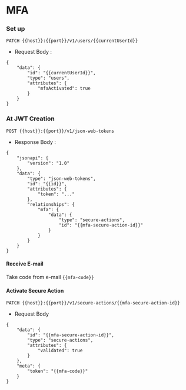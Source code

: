 # MFA

### Set up

`PATCH {{host}}:{{port}}/v1/users/{{currentUserId}}`

* Request Body :
```
{
    "data": {
    	"id": "{{currentUserId}}",
        "type": "users",
        "attributes": {
            "mfaActivated": true
        }
    }
}
```

### At JWT Creation

`POST {{host}}:{{port}}/v1/json-web-tokens`

* Response Body :
```
{
    "jsonapi": {
        "version": "1.0"
    },
    "data": {
        "type": "json-web-tokens",
        "id": "{{id}}",
        "attributes": {
            "token": "..."
        },
        "relationships": {
            "mfa": {
                "data": {
                    "type": "secure-actions",
                    "id": "{{mfa-secure-action-id}}"
                }
            }
        }
    }
}
```

#### Receive E-mail

Take code from e-mail `{{mfa-code}}`

#### Activate Secure Action

`PATCH {{host}}:{{port}}/v1/secure-actions/{{mfa-secure-action-id}}`

* Request Body
```
{
    "data": {
    	"id": "{{mfa-secure-action-id}}",
        "type": "secure-actions",
        "attributes": {
            "validated": true
        }
    },
    "meta": {
    	"token": "{{mfa-code}}"
    }
}
```
